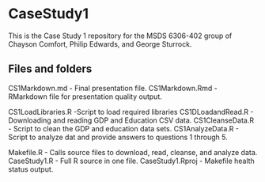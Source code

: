 # CaseStudy1
This is the Case Study 1 repository for the MSDS 6306-402 group of Chayson Comfort, Philip Edwards, and George Sturrock. 

## Files and folders
CS1Markdown.md - Final presentation file. 
CS1Markdown.Rmd - RMarkdown file for presentation quality output. 

CS1LoadLibraries.R -Script to load required libraries
CS1DLoadandRead.R - Downloading and reading GDP and Education CSV data.
CS1CleanseData.R - Script to clean the GDP and education data sets.
CS1AnalyzeData.R - Script to analyze dat and provide answers to questions 1 through 5. 

Makefile.R - Calls source files to download, read, cleanse, and analyze data. 
CaseStudy1.R - Full R source in one file. 
CaseStudy1.Rproj - Makefile health status output.  
